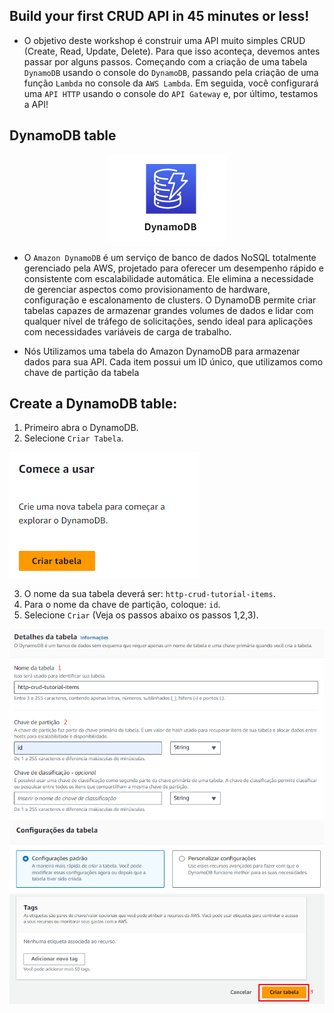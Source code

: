 ## Build your first CRUD API in 45 minutes or less!

- O objetivo deste workshop é construir uma API muito simples CRUD (Create, Read, Update, Delete). Para que isso aconteça, devemos antes passar por alguns passos. Começando com a criação de uma tabela ``DynamoDB`` usando o console do ``DynamoDB``, passando pela criação de uma função ``Lambda`` no console da ``AWS Lambda``. Em seguida, você configurará uma ``API HTTP`` usando o console do ``API Gateway`` e, por último, testamos a API!

## DynamoDB table
 
<div style="text-align: center;">
  <img src="./Imagens/dynamo.png" alt="Imagem do DynamoDB">
</div>


 - O ``Amazon DynamoDB`` é um serviço de banco de dados NoSQL totalmente gerenciado pela AWS, projetado para oferecer um desempenho rápido e consistente com escalabilidade automática. Ele elimina a necessidade de gerenciar aspectos como provisionamento de hardware, configuração e escalonamento de clusters. O DynamoDB permite criar tabelas capazes de armazenar grandes volumes de dados e lidar com qualquer nível de tráfego de solicitações, sendo ideal para aplicações com necessidades variáveis de carga de trabalho.

- Nós Utilizamos uma tabela do Amazon DynamoDB para armazenar dados para sua API. Cada item possui um ID único, que utilizamos como chave de partição da tabela

## Create a DynamoDB table:

1. Primeiro abra o DynamoDB.
2. Selecione ``Criar Tabela``.

![](./Imagens/criandotabela.png)

3. O nome da sua tabela deverá ser: ``http-crud-tutorial-items``.
4. Para o nome da chave de partição, coloque: ``id``.
5. Selecione ``Criar`` (Veja os passos abaixo os passos 1,2,3).

![](./Imagens/criandotabela1.png)
![](./Imagens/criandotabela2.png)
![](./Imagens/criandotabela3.png)